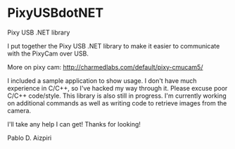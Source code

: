 # PixyUSBdotNET
Pixy USB .NET library

I put together the Pixy USB .NET library to make it easier to communicate with the PixyCam over USB. 

More on pixy cam: http://charmedlabs.com/default/pixy-cmucam5/

I included a sample application to show usage. I don't have much experience in C/C++, so I've hacked my way through it. Please excuse poor C/C++ code/style.
This library is also still in progress. I'm currently working on additional commands as well as writing code to retrieve images from the camera.

I'll take any help I can get! Thanks for looking!

Pablo D. Aizpiri
